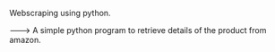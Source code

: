 Webscraping using python.

---> A simple python program to retrieve details of the product from amazon.
